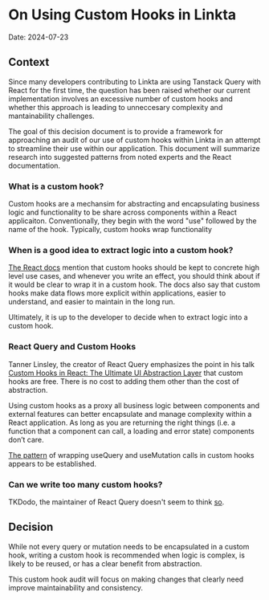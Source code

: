 
# On Using Custom Hooks in Linkta

Date: 2024-07-23


## Context
Since many developers contributing to Linkta are using Tanstack Query with React for the first time, the question has been raised whether our current implementation involves an excessive number of custom hooks and whether this approach is leading to unneccesary complexity and mantainability challenges.  

The goal of this decision document is to provide a framework for approaching an audit of our use of custom hooks within Linkta in an attempt to streamline their use within our application.  This document will summarize research into suggested patterns from noted experts and the React documentation. 

### What is a custom hook?
Custom hooks are a mechansim for abstracting and encapsulating business logic and functionality to be share across components within a React applicaiton. Conventionally, they begin with the word "use" followed by the name of the hook. Typically, custom hooks wrap functionality 


### When is a good idea to extract logic into a custom hook?
[The React docs](https://react.dev/learn/reusing-logic-with-custom-hooks#passing-reactive-values-between-hooks) mention that custom hooks should be kept to concrete high level use cases, and whenever you write an effect, you should think about if it would be clear to wrap it in a custom hook.
The docs also say that custom hooks make data flows more explicit within applications, easier to understand, and easier to maintain in the long run. 

Ultimately, it is up to the developer to decide when to extract logic into a custom hook.

### React Query and Custom Hooks
Tanner Linsley, the creator of React Query emphasizes the point in his talk [Custom Hooks in React: The Ultimate UI Abstraction Layer](https://www.youtube.com/watch?v=J-g9ZJha8FE) that custom hooks are free. There is no cost to adding them other than the cost of abstraction. 

Using custom hooks as a proxy all business logic between components and external features can better encapsulate and manage complexity within a React application. As long as you are returning the right things (i.e. a function that a component can call, a loading and error state) components don’t care. 
 
[The pattern](https://x.com/housecor/status/1724066962433528210) of wrapping useQuery and useMutation calls in custom hooks appears to be established.

### Can we write too many custom hooks? 
TKDodo, the maintainer of React Query doesn't seem to think [so](https://x.com/TkDodo/status/1374021849600962564). 

## Decision
While not every query or mutation needs to be encapsulated in a custom hook, writing a custom hook is recommended when logic is complex, is likely to be reused, or has a clear benefit from abstraction.

This custom hook audit will focus on making changes that clearly need improve maintainability and consistency.
